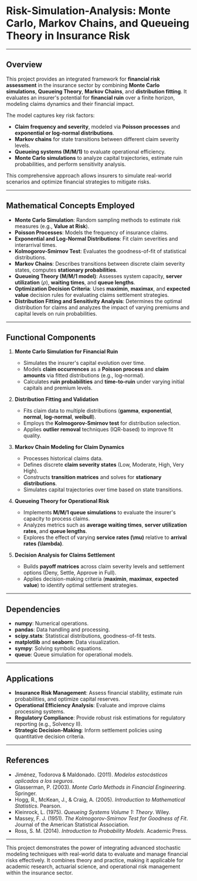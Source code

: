 # Risk-Simulation-Analysis: Monte Carlo, Markov Chains, and Queueing Theory in Insurance Risk

---

## Overview

This project provides an integrated framework for **financial risk assessment** in the insurance sector by combining **Monte Carlo simulations**, **Queueing Theory**, **Markov Chains**, and **distribution fitting**. It evaluates an insurer's potential for **financial ruin** over a finite horizon, modeling claims dynamics and their financial impact.

The model captures key risk factors:
- **Claim frequency and severity**, modeled via **Poisson processes** and **exponential or log-normal distributions**.
- **Markov chains** for state transitions between different claim severity levels.
- **Queueing systems (M/M/1)** to evaluate operational efficiency.
- **Monte Carlo simulations** to analyze capital trajectories, estimate ruin probabilities, and perform sensitivity analysis.

This comprehensive approach allows insurers to simulate real-world scenarios and optimize financial strategies to mitigate risks.

---

## Mathematical Concepts Employed

- **Monte Carlo Simulation**: Random sampling methods to estimate risk measures (e.g., **Value at Risk**).
- **Poisson Processes**: Models the frequency of insurance claims.
- **Exponential and Log-Normal Distributions**: Fit claim severities and interarrival times.
- **Kolmogorov-Smirnov Test**: Evaluates the goodness-of-fit of statistical distributions.
- **Markov Chains**: Describes transitions between discrete claim severity states, computes **stationary probabilities**.
- **Queueing Theory (M/M/1 model)**: Assesses system capacity, **server utilization** ($\rho$), **waiting times**, and **queue lengths**.
- **Optimization Decision Criteria**: Uses **maximin**, **maximax**, and **expected value** decision rules for evaluating claims settlement strategies.
- **Distribution Fitting and Sensitivity Analysis**: Determines the optimal distribution for claims and analyzes the impact of varying premiums and capital levels on ruin probabilities.

---

## Functional Components

1. **Monte Carlo Simulation for Financial Ruin**
   - Simulates the insurer's capital evolution over time.
   - Models **claim occurrences** as a **Poisson process** and **claim amounts** via fitted distributions (e.g., log-normal).
   - Calculates **ruin probabilities** and **time-to-ruin** under varying initial capitals and premium levels.

2. **Distribution Fitting and Validation**
   - Fits claim data to multiple distributions (**gamma**, **exponential**, **normal**, **log-normal**, **weibull**).
   - Employs the **Kolmogorov-Smirnov test** for distribution selection.
   - Applies **outlier removal** techniques (IQR-based) to improve fit quality.

3. **Markov Chain Modeling for Claim Dynamics**
   - Processes historical claims data.
   - Defines discrete **claim severity states** (Low, Moderate, High, Very High).
   - Constructs **transition matrices** and solves for **stationary distributions**.
   - Simulates capital trajectories over time based on state transitions.

4. **Queueing Theory for Operational Risk**
   - Implements **M/M/1 queue simulations** to evaluate the insurer's capacity to process claims.
   - Analyzes metrics such as **average waiting times**, **server utilization rates**, and **queue lengths**.
   - Explores the effect of varying **service rates (\mu)** relative to **arrival rates (\lambda)**.

5. **Decision Analysis for Claims Settlement**
   - Builds **payoff matrices** across claim severity levels and settlement options (Deny, Settle, Approve in Full).
   - Applies decision-making criteria (**maximin**, **maximax**, **expected value**) to identify optimal settlement strategies.

---

## Dependencies

- **numpy**: Numerical operations.
- **pandas**: Data handling and processing.
- **scipy.stats**: Statistical distributions, goodness-of-fit tests.
- **matplotlib** and **seaborn**: Data visualization.
- **sympy**: Solving symbolic equations.
- **queue**: Queue simulation for operational models.

---

## Applications

- **Insurance Risk Management**: Assess financial stability, estimate ruin probabilities, and optimize capital reserves.
- **Operational Efficiency Analysis**: Evaluate and improve claims processing systems.
- **Regulatory Compliance**: Provide robust risk estimations for regulatory reporting (e.g., Solvency II).
- **Strategic Decision-Making**: Inform settlement policies using quantitative decision criteria.

---

## References

- Jiménez, Todorova & Maldonado. (2011). *Modelos estocásticos aplicados a los seguros*.
- Glasserman, P. (2003). *Monte Carlo Methods in Financial Engineering*. Springer.
- Hogg, R., McKean, J., & Craig, A. (2005). *Introduction to Mathematical Statistics*. Pearson.
- Kleinrock, L. (1975). *Queueing Systems Volume 1: Theory*. Wiley.
- Massey, F. J. (1951). *The Kolmogorov-Smirnov Test for Goodness of Fit*. Journal of the American Statistical Association.
- Ross, S. M. (2014). *Introduction to Probability Models*. Academic Press.

---

This project demonstrates the power of integrating advanced stochastic modeling techniques with real-world data to evaluate and manage financial risks effectively. It combines theory and practice, making it applicable for academic research, actuarial science, and operational risk management within the insurance sector.


